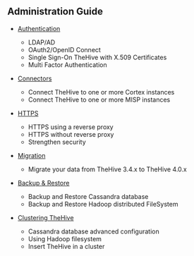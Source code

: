 ## Administration Guide

- [Authentication](Authentication.md)

  - LDAP/AD
  - OAuth2/OpenID Connect
  - Single Sign-On TheHive with X.509 Certificates
  - Multi Factor Authentication

- [Connectors](Connectors.md)

  - Connect TheHive to one or more Cortex instances
  - Connect TheHive to one or more MISP instances

- [HTTPS](HTTPS.md)

  - HTTPS using a reverse proxy
  - HTTPS without reverse proxy
  - Strengthen security

- [Migration](Migration.md)

  - Migrate your data from TheHive 3.4.x to TheHive 4.0.x

- [Backup & Restore](Backup_Restore.md)

  - Backup and Restore Cassandra database
  - Backup and Restore Hadoop distributed FileSystem

- [Clustering TheHive](Clustering.md)

  - Cassandra database advanced configuration
  - Using Hadoop filesystem
  - Insert TheHive in a cluster
